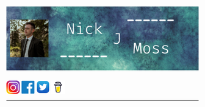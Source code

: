 # [![nick j moss header](https://raw.githubusercontent.com/nickjmoss/nickjmoss/main/Nick.png)](https://www.instagram.com/nick_moss12/)
<p>
  <a href='https://www.instagram.com/nick_moss12/'><img height= '35' src='icons/insta-logo.png' target='blank'></a>
  <a href='https://www.facebook.com/nick.moss.7712826'><img height= '35' src='icons/facebook-logo.png'></a>
  <a href='https://twitter.com/_nickjmoss'><img height= '36' src='icons/twitter-logo.png'></a>
  <a href='https://www.buymeacoffee.com/nickmoss'><img height= '35' src='icons/buymeacoffee.png'></a>
</p>

---

 
<!--
**nickjmoss/nickjmoss** is a ✨ _special_ ✨ repository because its `README.md` (this file) appears on your GitHub profile.

Here are some ideas to get you started:

- 🔭 I’m currently working on ...
- 🌱 I’m currently learning ...
- 👯 I’m looking to collaborate on ...
- 🤔 I’m looking for help with ...
- 💬 Ask me about ...
- 📫 How to reach me: ...
- 😄 Pronouns: ...
- ⚡ Fun fact: ...
-->
